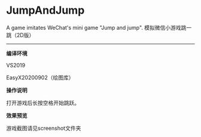 # JumpAndJump
A game imitates WeChat's mini game "Jump and jump". 模拟微信小游戏跳一跳（2D版）

---

**编译环境**

VS2019

EasyX20200902（绘图库）

**操作说明**

打开游戏后长按空格开始跳跃。

**效果预览**

游戏截图请见screenshot文件夹

